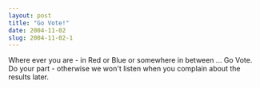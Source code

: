```yaml
---
layout: post
title: "Go Vote!"
date: 2004-11-02
slug: 2004-11-02-1
---
```


Where ever you are - in Red or Blue or somewhere in between ... Go Vote.  Do your part - otherwise we won&apos;t listen when you complain about the results later.
